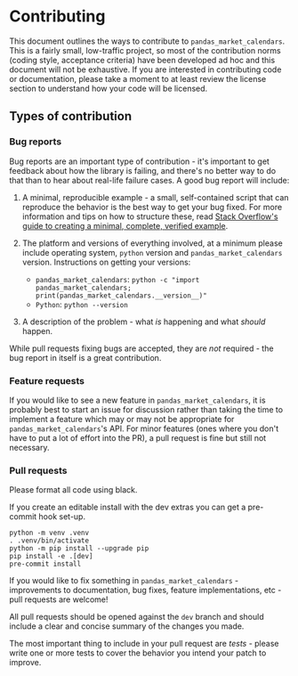 # Contributing

This document outlines the ways to contribute to `pandas_market_calendars`. This is a fairly small, low-traffic project, so most of the contribution norms (coding style, acceptance criteria) have been
developed ad hoc and this document will not be exhaustive. If you are interested in contributing code or documentation, please take a moment to at least review the license section to understand how
your code will be licensed.

## Types of contribution

### Bug reports

Bug reports are an important type of contribution - it's important to get feedback about how the library is failing, and there's no better way to do that than to hear about real-life failure cases. A
good bug report will include:

1. A minimal, reproducible example - a small, self-contained script that can reproduce the behavior is the best way to get your bug fixed. For more information and tips on how to structure these,
   read [Stack Overflow's guide to creating a minimal, complete, verified example](https://stackoverflow.com/help/mcve).

2. The platform and versions of everything involved, at a minimum please include operating system, `python` version and `pandas_market_calendars` version. Instructions on getting your versions:
    - `pandas_market_calendars`: `python -c "import pandas_market_calendars; print(pandas_market_calendars.__version__)"`
    - `Python`: `python --version`

3. A description of the problem - what *is* happening and what *should* happen.

While pull requests fixing bugs are accepted, they are *not* required - the bug report in itself is a great contribution.

### Feature requests

If you would like to see a new feature in `pandas_market_calendars`, it is probably best to start an issue for discussion rather than taking the time to implement a feature which may or may not be
appropriate for `pandas_market_calendars`'s API. For minor features (ones where you don't have to put a lot of effort into the PR), a pull request is fine but still not necessary.

### Pull requests

Please format all code using black.

If you create an editable install with the dev extras you can get a pre-commit hook set-up.

```
python -m venv .venv
. .venv/bin/activate
python -m pip install --upgrade pip
pip install -e .[dev]
pre-commit install
```

If you would like to fix something in `pandas_market_calendars` - improvements to documentation, bug fixes, feature implementations, etc - pull requests are welcome!

All pull requests should be opened against the `dev` branch and should include a clear and concise summary of the changes you made.

The most important thing to include in your pull request are *tests* - please write one or more tests to cover the behavior you intend your patch to improve.
